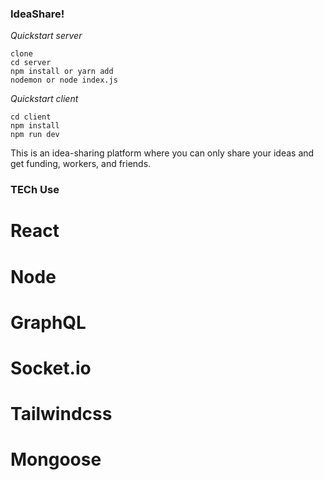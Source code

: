 ### IdeaShare!
*Quickstart server*
```
clone
cd server
npm install or yarn add
nodemon or node index.js
```

*Quickstart client*
```
cd client
npm install
npm run dev
```

This is an idea-sharing platform where you can only share your ideas and get funding, workers, and friends.
### TECh Use
# React
# Node
# GraphQL
# Socket.io
# Tailwindcss
# Mongoose

